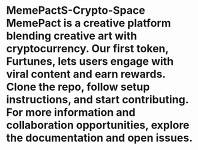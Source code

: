 # MemePactS-Crypto-Space MemePact is a creative platform blending creative art with cryptocurrency. Our first token, Furtunes, lets users engage with viral content and earn rewards. Clone the repo, follow setup instructions, and start contributing. For more information and collaboration opportunities, explore the documentation and open issues.
